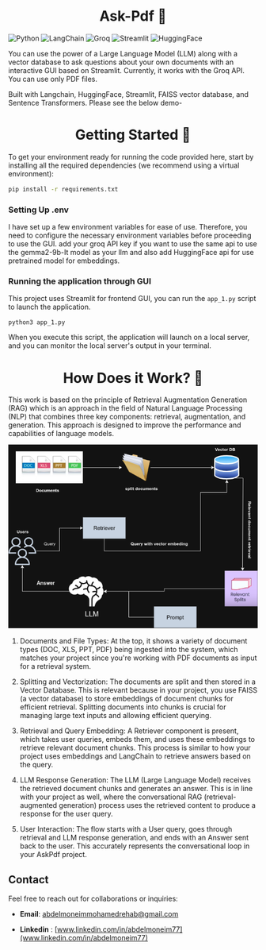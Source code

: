 <h1 align="center">
  Ask-Pdf  🤖
</h1>


![Python](https://img.shields.io/badge/python-3670A0?style=for-the-badge&logo=python&logoColor=ffdd54) 
![LangChain](https://img.shields.io/badge/LangChain-blueviolet?style=for-the-badge) 
![Groq](https://img.shields.io/badge/Groq-orange?style=for-the-badge) 
![Streamlit](https://img.shields.io/badge/Streamlit-FF4B4B?style=for-the-badge&logo=streamlit&logoColor=white) 
![HuggingFace](https://img.shields.io/badge/Hugging%20Face-ffcc33?style=for-the-badge&logo=huggingface&logoColor=black)

You can use the power of a Large Language Model (LLM) along with a vector database to ask questions about your own documents with an interactive GUI based on Streamlit. Currently, it works with the Groq API. You can use only PDF files.

Built with Langchain, HuggingFace, Streamlit, FAISS vector database, and Sentence Transformers. Please see the below demo-



<h1 align="center"> Getting Started 🚶 </h1>

To get your environment ready for running the code provided here, start by installing all the required dependencies (we recommend using a virtual environment):

```bash
pip install -r requirements.txt
```

### Setting Up .env

I have set up a few environment variables for ease of use. Therefore, you need to configure the necessary environment variables before proceeding to use the GUI.
add your groq API key if you want to use the same api to use the gemma2-9b-It model as your llm and also add HuggingFace api for use pretrained model for embeddings.

### Running the application through GUI 

This project uses Streamlit for frontend GUI, you can run the ```app_1.py``` script to launch the application.

```
python3 app_1.py
```
When you execute this script, the application will launch on a local server, and you can monitor the local server's output in your terminal.

<h1 align="center"> How Does it Work? 🤔</h1>

This work is based on the principle of Retrieval Augmentation Generation (RAG) which is an approach in the field of Natural Language Processing (NLP) that combines three key components: retrieval, augmentation, and generation. This approach is designed to improve the performance and capabilities of language models.

![RAG Diagram](/assets/image/RAG_diagram_dark.png)

1. Documents and File Types: At the top, it shows a variety of document types (DOC, XLS, PPT, PDF) being ingested into the system, which matches your project since you're working with PDF documents as input for a retrieval system. 

2. Splitting and Vectorization: The documents are split and then stored in a Vector Database. This is relevant because in your project, you use FAISS (a vector database) to store embeddings of document chunks for efficient retrieval. Splitting documents into chunks is crucial for managing large text inputs and allowing efficient querying. 

3. Retrieval and Query Embedding: A Retriever component is present, which takes user queries, embeds them, and uses these embeddings to retrieve relevant document chunks. This process is similar to how your project uses embeddings and LangChain to retrieve answers based on the query. 

4. LLM Response Generation: The LLM (Large Language Model) receives the retrieved document chunks and generates an answer. This is in line with your project as well, where the conversational RAG (retrieval-augmented generation) process uses the retrieved content to produce a response for the user query. 

5. User Interaction: The flow starts with a User query, goes through retrieval and LLM response generation, and ends with an Answer sent back to the user. This accurately represents the conversational loop in your AskPdf project. 

## Contact
Feel free to reach out for collaborations or inquiries:

- **Email**: [abdelmoneimmohamedrehab@gmail.com](mailto:rehababdelmoneim755@gmail.com)

- **Linkedin** : [www.linkedin.com/in/abdelmoneim77](www.linkedin.com/in/abdelmoneim77)